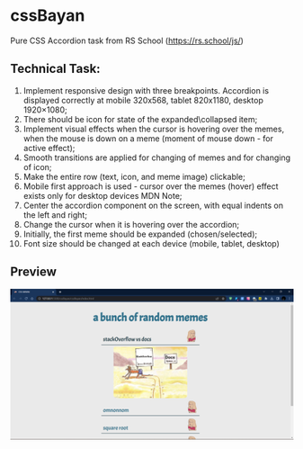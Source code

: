 # cssBayan
Pure CSS Accordion task from RS School (https://rs.school/js/)

## Technical Task:

1. Implement responsive design with three breakpoints. Accordion is displayed correctly at mobile 320x568, tablet 820x1180, desktop 1920×1080;
2. There should be icon for state of the expanded\collapsed item;
3. Implement visual effects when the cursor is hovering over the memes, when the mouse is down on a meme (moment of mouse down - for active effect);
4. Smooth transitions are applied for changing of memes and for changing of icon;
5. Make the entire row (text, icon, and meme image) clickable;
6. Mobile first approach is used - cursor over the memes (hover) effect exists only for desktop devices MDN Note;
7. Center the accordion component on the screen, with equal indents on the left and right;
8. Change the cursor when it is hovering over the accordion;
9. Initially, the first meme should be expanded (chosen/selected);
10. Font size should be changed at each device (mobile, tablet, desktop)

## Preview
![CSS Accordion Memes](cssBayan/assets/readme.md/preview.png)

